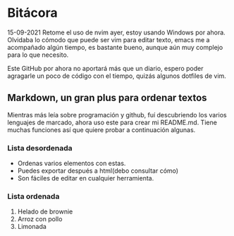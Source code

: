 # Bitácora
15-09-2021
Retome el uso de nvim ayer, estoy usando Windows por ahora. Olvidaba lo cómodo que puede ser vim para editar texto, emacs me a acompañado algún tiempo, es bastante bueno, aunque aún muy complejo para lo que necesito.

Este GitHub por ahora no aportará más que un diario, espero poder agragarle un poco de código con el tiempo, quizás algunos dotfiles de vim.

## Markdown, un gran plus para ordenar textos
Mientras más leía sobre programación y github, fuí descubriendo los varios lenguajes de marcado, ahora uso este para crear mi README.md. Tiene muchas funciones así que quiere probar a continuación algunas.

### Lista desordenada
* Ordenas varios elementos con estas.
* Puedes exportar después a html(debo consultar cómo)
* Son fáciles de editar en cualquier herramienta.

### Lista ordenada
1. Helado de brownie
2. Arroz con pollo
3. Limonada
